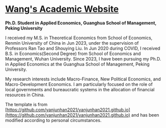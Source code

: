 # [Wang's Academic Website](https://noahloake.github.io/Noah.github.io/)

**Ph.D. Student in Applied Economics, Guanghua School of Management, Peking University**

I received my M.S. in Theoretical Economics from School of Economics, Renmin University of China in Jun 2023, under the supervision of Professors Ran Tao and Shouying Liu. In Jun 2020 during COVID, I received B.S. in Economics(Second Degree) from School of Economics and Management, Wuhan University. Since 2023, I have been pursuing my Ph.D. in Applied Economics at the Guanghua School of Management, Peking University.

My research interests include Macro-Finance, New Political Economics, and Macro-Development Economics. I am particularly focused on the role of local governments and bureaucratic systems in the allocation of financial resources in China.

The template is from [https://github.com/yanjunhan2021/yanjunhan2021.github.io](https://github.com/yanjunhan2021/yanjunhan2021.github.io) and has been modified according to personal circumstances.
